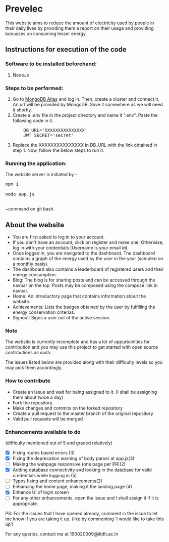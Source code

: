 <h1>Prevelec</h1>
This website aims to reduce the amount of electricity used by people in their daily lives 
by providing them a report on their usage and providing bonusses on consuming lesser energy.

<h2> Instructions for execution of the code </h2>

<h3>Software to be installed beforehand: </h3>
<ol><li> NodeJs </li></ol>

<h3>Steps to be performed: </h3>
<ol>
    <li> Go to <a href="https://account.mongodb.com/account/login?signedOut=true">MongoDB Atlas</a> and log in. Then, create a cluster and connect it. An url will be provided by MongoDB. Save it somewhere as we will need it shortly.</li>
    <li>Create a .env file in the project directory and name it ".env". Paste the following code in it.<pre>
    DB_URL='XXXXXXXXXXXXXXX'
    JWT_SECRET='secret'
</pre></li>
    <li>Replace the XXXXXXXXXXXXXXX in DB_URL with the link obtained in step 1. Now, follow the below steps to run it.</li>
</ol>


<h3>Running the application: </h3>
The website server is initiated by - <br>
<pre>
npm i<br>
node app.js<br>
</pre>
~command on git bash.<br>
<h2>About the website</h2>
<ul>
<li>You are first asked to log in to your account.
</li>
<li>
If you don't have an account, click on register and make one. Otherwise, log in with your credentials (Username is your email id).
</li>
<li>
Once logged in, you are navigated to the dashboard. The dashboard contains a graph of the energy used by the user in the year (sampled on a monthly basis).
</li>
<li>
The dashboard also contains a leaderboard of registered users and their energy consumption. 
</li>
<li>
Blog: The blog is for sharing posts and can be accessed through the navbar on the top. Posts may be composed using the compose link in navbar.
</li>
<li>
Home: An introductory page that contains information about the website.
</li>
<li>
Achievements: Lists the badges obtained by the user by fulfilling the energy conservation criterias.
</li>
<li>
Signout: Signs a user out of the active session.
</li>
</ul>

<h3>Note</h3>
<p> The website is currently incomplete and has a lot of oppurtuinities for contribution and you may use this project to get started with open source contributions as such.</p>
<p> The issues listed below are provided along with their difficulty levels so you may pick them accordingly.</p>

<h3> How to contribute </h3>
<ul>
<li> Create an Issue and wait for being assigned to it. (I shall be assigning them about twice a day) </li>
<li> Fork the repository. </li>
<li> Make changes and commits on the forked repository </li>
<li> Create a pull request to the master branch of the original repository </li>
<li> Valid pull requests will be merged</li>
</ul>

<h3>Enhancements available to do</h3>  (difficulty mentioned out of 5 and graded relatively)

- [x] Fixing routes based errors (3) 
- [x] Fixing the deprecation warning of body parser at app.js(3)
- [ ] Making the webpage responsive (one page per PR)(2)
- [x] Adding database connectivity and looking in the database for valid credentials while logging in (5)
- [ ] Typos fixing and content enhancements(2)
- [ ] Enhancing the home page, making it the landing page (4)
- [x] Enhance UI of login screen
- [ ] For any other enhancements, open the issue and I shall assign it if it is appropriate.

<p> PS: For the issues that I have opened already, comment in the issue to let me know if you are taking it up. (like by commenting 'I would like to take this up')</p>
<p> For any queries, contact me at 190020009@iitdh.ac.in </p>
